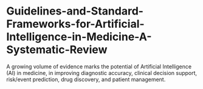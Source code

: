 # Guidelines-and-Standard-Frameworks-for-Artificial-Intelligence-in-Medicine-A-Systematic-Review
A growing volume of evidence marks the potential of Artificial Intelligence (AI) in medicine, in improving diagnostic accuracy, clinical decision support, risk/event prediction, drug discovery, and patient management. 
